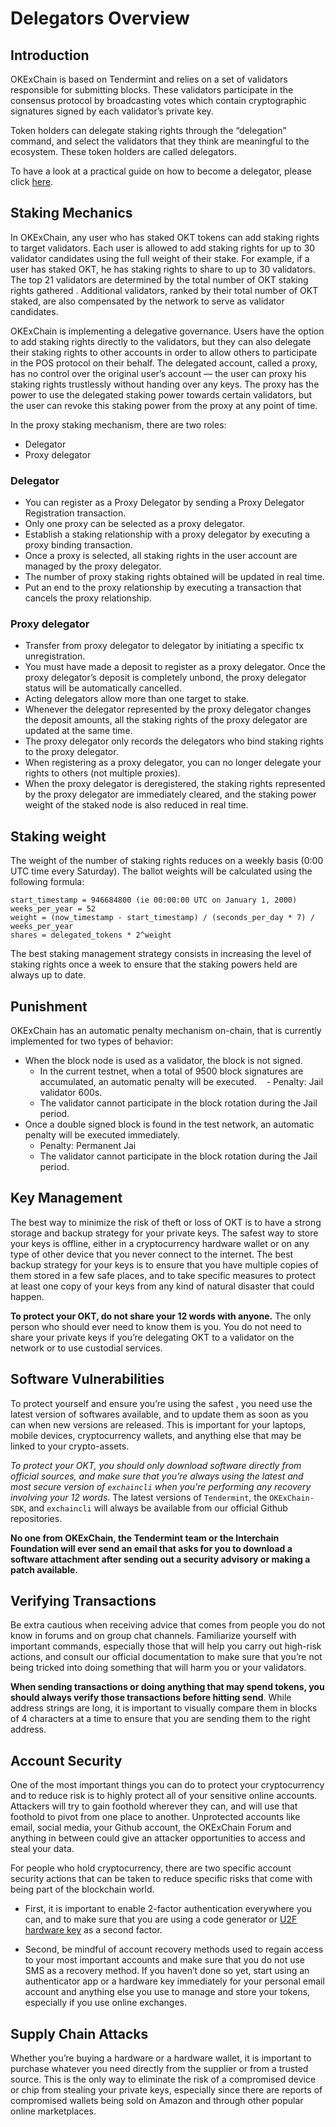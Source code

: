 # Delegators Overview



## Introduction

OKExChain is based on Tendermint and relies on a set of validators responsible for submitting blocks. These validators participate in the consensus protocol by broadcasting votes which contain cryptographic signatures signed by each validator’s private key.

Token holders can delegate staking rights through the “delegation” command, and select the validators that they think are meaningful to the ecosystem. These token holders are called delegators.


To have a look at a practical guide on how to become a delegator, please click [here](./delegators-guide-cli.html).




## Staking Mechanics

In OKExChain, any user who has staked OKT tokens can add staking rights to target validators. Each user is allowed to add staking rights for up to 30 validator candidates using the full weight of their stake. For example, if a user has staked  OKT, he has staking rights to share to up to 30 validators. The top 21 validators are determined by the total number of OKT staking rights gathered . Additional validators, ranked by their total number of OKT staked, are also compensated by the network to serve as validator candidates.

OKExChain is implementing a delegative governance. Users have the option to add staking rights directly to the validators, but they can also delegate their staking  rights to other accounts in order to allow others to participate in the POS protocol on their behalf. The delegated account, called a proxy, has no control over the original user’s account — the user can proxy his staking rights trustlessly without handing over any keys. The proxy has the power to use the delegated staking power towards certain validators, but the user can revoke this staking power from the proxy at any point of time.


In the proxy staking mechanism, there are two roles:
* Delegator
* Proxy delegator

### Delegator
* You can register as a Proxy Delegator by sending a Proxy Delegator Registration transaction.
* Only one proxy can be selected as a proxy delegator.
* Establish a staking relationship with a proxy delegator by executing a proxy binding transaction.
* Once a proxy is selected, all staking rights in the user account are managed by the proxy delegator.
* The number of proxy staking rights obtained will be updated in real time.
* Put an end to  the proxy relationship by executing a transaction that cancels the proxy relationship.

### Proxy delegator
* Transfer from proxy delegator to  delegator by initiating a specific tx unregistration.
* You must have made a deposit to register as a proxy delegator. Once the  proxy delegator’s deposit is completely unbond, the proxy delegator status will be automatically cancelled.
* Acting delegators allow more than one target to stake.
* Whenever the delegator represented by the proxy delegator changes the deposit amounts, all the staking rights of the proxy delegator are updated at the same time. 
* The proxy delegator only records the delegators who bind staking rights to the proxy delegator.
* When registering as a proxy delegator, you can no longer delegate your rights to others (not multiple proxies).
* When the proxy delegator is deregistered, the staking rights  represented by the  proxy delegator are immediately cleared, and the staking power weight of the staked node is also reduced in real time.

## Staking weight

The weight of the number of staking rights reduces on a weekly basis (0:00 UTC time every Saturday). The ballot weights will be calculated using the following formula:
```
start_timestamp = 946684800 (ie 00:00:00 UTC on January 1, 2000)
weeks_per_year = 52
weight = (now_timestamp - start_timestamp) / (seconds_per_day * 7) / weeks_per_year
shares = delegated_tokens * 2^weight
```
The best staking management strategy consists in increasing the level of staking rights   once a week to ensure that the staking powers held are always up to date.

## Punishment
OKExChain has an automatic penalty mechanism on-chain, that is currently implemented for two types of behavior:
* When the block node is used as a validator, the block is not signed.
   - In the current testnet, when a total of 9500 block signatures are accumulated, an automatic penalty will be executed.
   - Penalty: Jail validator 600s. 
   - The validator cannot participate in the block rotation during the Jail period.
* Once a double signed block is found in the test network, an automatic penalty will be executed immediately.
   - Penalty: Permanent Jai
   - The validator cannot participate in the block rotation during the Jail period.

## Key Management 
The best way to minimize the risk of theft or loss of OKT is to have a strong storage and backup strategy for your private keys. The safest way to store your keys is offline, either in a cryptocurrency hardware wallet or on any type of other device that you never connect to the internet. The best backup strategy for your keys is to ensure that you have multiple copies of them stored in a few safe places, and to take specific measures to protect at least one copy of your keys from any kind of natural disaster that could happen.

**To protect your OKT, do not share your 12 words with anyone.** The only person who should ever need to know them is you. You do not need to share your private keys if you’re delegating OKT to a validator on the network or to use custodial services.


## Software Vulnerabilities
To protect yourself and ensure you’re using the safest , you need use the latest version of softwares available, and to update them as soon as you can when new versions are released. This is important for your laptops, mobile devices, cryptocurrency wallets, and anything else that may be linked to your crypto-assets.

*To protect your OKT, you should only download software directly from official sources, and make sure that you’re always using the latest and most secure version of `exchaincli` when you’re performing any recovery involving your 12 words*. The latest versions of `Tendermint`, the `OKExChain-SDK`, and `exchaincli` will always be available from our official Github repositories.

**No one from OKExChain, the Tendermint team or the Interchain Foundation will ever send an email that asks for you to download a software attachment after sending out a security advisory or making a patch available.**


## Verifying Transactions
Be extra cautious when receiving advice that comes from people you do not know in forums and on group chat channels. Familiarize yourself with important commands, especially those that will help you carry out high-risk actions, and consult our official documentation to make sure that you’re not being tricked into doing something that will harm you or your validators.

**When sending transactions or doing anything that may spend tokens, you should always verify those transactions before hitting send**. While address strings are long, it is important to visually compare them in blocks of 4 characters at a time to ensure that you are sending them to the right address.

## Account Security
One of the most important things you can do to protect your cryptocurrency and to reduce  risk is to highly protect all of your sensitive online accounts. Attackers will try to gain foothold wherever they can, and will use that foothold to pivot from one place to another. Unprotected accounts like email, social media, your Github account, the OKExChain Forum and anything in between could give an attacker  opportunities to access and steal your data.

For people who hold cryptocurrency, there are two specific account security actions that can be taken to reduce specific risks that come with being part of the blockchain world.

* First, it is important to enable 2-factor authentication everywhere you can, and to make sure that you are using a code generator or [U2F hardware key](https://en.wikipedia.org/wiki/Universal_2nd_Factor) as a second factor.

* Second, be mindful of account recovery methods used to regain access to your most important accounts and make sure that you do not use SMS as a recovery method. If you haven’t done so yet, start using an authenticator app or a hardware key immediately for your personal email account and anything else you use to manage and store your tokens, especially if you use online exchanges.


## Supply Chain Attacks
Whether you’re buying a hardware or a hardware wallet, it is important to purchase whatever you need directly from the supplier or from a trusted source. This is the only way to eliminate the risk of a compromised device or chip from stealing your private keys, especially since there are reports of compromised wallets being sold on Amazon and through other popular online marketplaces.
